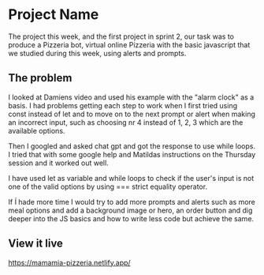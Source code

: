 # Project Name

The project this week, and the first project in sprint 2, our task was to produce a Pizzeria bot, virtual online Pizzeria with the basic javascript that we studied during this week, using alerts and prompts. 

## The problem

I looked at Damiens video and used his example with the "alarm clock" as a basis. I had problems getting each step to work when I first tried using const instead of let and to move on to the next prompt or alert when making an incorrect input, such as choosing nr 4 instead of 1, 2, 3 which are the available options. 

Then I googled and asked chat gpt and got the response to use while loops. I tried that with some google help and Matildas instructions on the Thursday session and it worked out well. 

I have used let as variable and while loops to check if the user's input is not one of the valid options by using === strict equality operator.  

If  Í hade more time I would try to add more prompts and alerts such as more meal options and add a background image or hero, an order button and dig deeper into the JS basics and how to write less code but achieve the same. 

## View it live

https://mamamia-pizzeria.netlify.app/